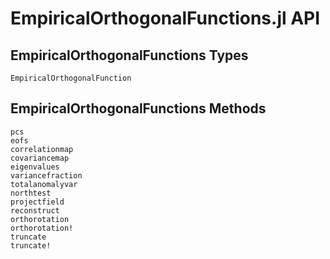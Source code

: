 # EmpiricalOrthogonalFunctions.jl API

## EmpiricalOrthogonalFunctions Types

```@docs
EmpiricalOrthogonalFunction
```

## EmpiricalOrthogonalFunctions Methods

```@docs
pcs
eofs
correlationmap
covariancemap
eigenvalues
variancefraction
totalanomalyvar
northtest
projectfield
reconstruct
orthorotation
orthorotation!
truncate
truncate!
```
